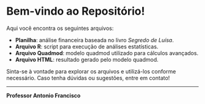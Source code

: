# Bem-vindo ao Repositório!

Aqui você encontra os seguintes arquivos:

- **Planilha**: análise financeira baseada no livro *Segredo de Luísa*.
- **Arquivo R**: script para execução de análises estatísticas.
- **Arquivo Quadmod**: modelo quadmod utilizado para cálculos avançados.
- **Arquivo HTML**: resultado gerado pelo modelo quadmod.

Sinta-se à vontade para explorar os arquivos e utilizá-los conforme necessário. Caso tenha dúvidas ou sugestões, entre em contato!

---
**Professor Antonio Francisco**
